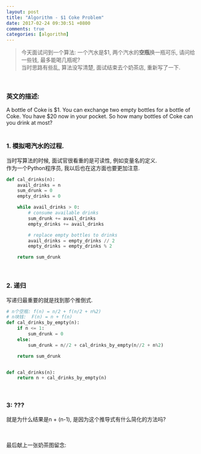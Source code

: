 ```yaml
---
layout: post
title: "Algorithm - $1 Coke Problem"
date: 2017-02-24 09:30:51 +0800
comments: true
categories: [algorithm]
---
```


> 今天面试问到一个算法: 一个汽水是$1, 两个汽水的**空瓶**换一瓶可乐, 请问给一些钱, 最多能喝几瓶呢?     
当时思路有些乱, 算法没写清楚, 面试结束去个奶茶店, 重新写了一下.    
<!--more-->
<br>    

### 英文的描述:    
A bottle of Coke is $1. You can exchange two empty bottles for a bottle of Coke. You have $20 now in your pocket. So how many bottles of Coke can you drink at most?    
<br>

### 1. 模拟喝汽水的过程.
当时写算法的时候, 面试官很看重的是可读性, 例如变量名的定义.     
作为一个Python程序员, 我以后也在这方面也要更加注意.    
```python
def cal_drinks(n):
    avail_drinks = n
    sum_drunk = 0
    empty_drinks = 0

    while avail_drinks > 0:
        # consume available drinks
        sum_drunk += avail_drinks
        empty_drinks += avail_drinks

        # replace empty bottles to drinks
        avail_drinks = empty_drinks // 2
        empty_drinks = empty_drinks % 2

    return sum_drunk
```
<br>

### 2. 递归
写递归最重要的就是找到那个推倒式.     
```python
# n个空瓶: f(n) = n/2 + f(n/2 + n%2)
# n块钱:  F(n) = n + f(n)
def cal_drinks_by_empty(n):
    if n <= 1:
        sum_drunk = 0
    else:
        sum_drunk = n//2 + cal_drinks_by_empty(n//2 + n%2)

    return sum_drunk


def cal_drinks(n):
    return n + cal_drinks_by_empty(n)
```
<br>

### 3: ???
就是为什么结果是n + (n-1), 是因为这个推导式有什么简化的方法吗?     
<br><br>


最后献上一张奶茶图留念:   
<img style="max-height:330px" class="lazy" data-original="/images/blog/170224_coke/milktea.JPG">   
